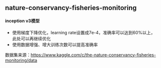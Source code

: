 ## nature-conservancy-fisheries-monitoring

#### inception v3模型

- 使用梯度下降优化，learning rate设置成7e-4，准确率可以达到60%以上，此处可以再继续优化
- 使用数据增强、增大训练次数可以提高准确率

数据集来源：https://www.kaggle.com/c/the-nature-conservancy-fisheries-monitoring/data
